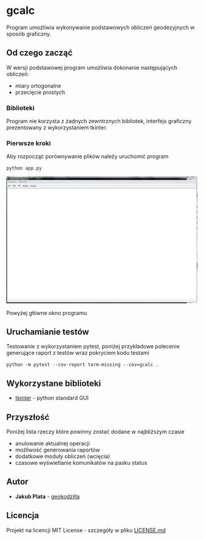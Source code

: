# gcalc

Program umożliwia wykonywanie podstawowych obliczeń geodezyjnych w sposób graficzny.

## Od czego zacząć

W wersji podstawowej program umożliwia dokonanie następujących obliczeń:

- miary ortogonalne
- przecięcie prostych

### Biblioteki

Program nie korzysta z żadnych zewntrznych bibliotek, interfejs graficzny prezentowany z wykorzystaniem tkinter.

### Pierwsze kroki

Aby rozpocząć porównywanie plików należy uruchomić program

```
python app.py
```

![Okno główne](img/main.png)

Powyżej główne okno programu 

## Uruchamianie testów

Testowanie z wykorzystaniem pytest, poniżej przykładowe polecenie generujące raport z testów wraz pokryciem kodu testami

```o
python -m pytest --cov-report term-missing --cov=gcalc .
```

## Wykorzystane biblioteki

* [tkinter](https://wiki.python.org/moin/TkInter) - python standard GUI



## Przyszłość

Poniżej lista rzeczy które powinny zostać dodane w najbliższym czasie

* anulowanie aktualnej operacji
* możliwość generowania raportów 
* dodatkowe moduły obliczeń (wcięcia)
* czasowe wyświetlanie komunikatów na pasku status



## Autor

* **Jakub Plata** - [geokodzilla](https://github.com/geokodzilla)

## Licencja

Projekt na licencji MIT License - szczegóły w pliku [LICENSE.md](LICENSE.md) 
